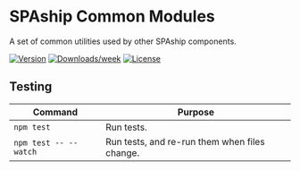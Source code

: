 # SPAship Common Modules

A set of common utilities used by other SPAship components.

[![Version](https://img.shields.io/npm/v/@spaship/common.svg)](https://npmjs.org/package/@spaship/common)
[![Downloads/week](https://img.shields.io/npm/dw/@spaship/common.svg)](https://npmjs.org/package/@spaship/common)
[![License](https://img.shields.io/npm/l/@spaship/common.svg)](https://github.com/spaship/common/blob/master/package.json)

## Testing

| Command               | Purpose                                       |
| --------------------- | --------------------------------------------- |
| `npm test`            | Run tests.                                    |
| `npm test -- --watch` | Run tests, and re-run them when files change. |
